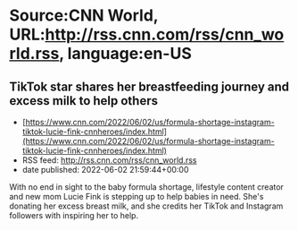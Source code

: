 # Source:CNN World, URL:http://rss.cnn.com/rss/cnn_world.rss, language:en-US

## TikTok star shares her breastfeeding journey and excess milk to help others
 - [https://www.cnn.com/2022/06/02/us/formula-shortage-instagram-tiktok-lucie-fink-cnnheroes/index.html](https://www.cnn.com/2022/06/02/us/formula-shortage-instagram-tiktok-lucie-fink-cnnheroes/index.html)
 - RSS feed: http://rss.cnn.com/rss/cnn_world.rss
 - date published: 2022-06-02 21:59:44+00:00

With no end in sight to the baby formula shortage, lifestyle content creator and new mom Lucie Fink is stepping up to help babies in need. She's donating her excess breast milk, and she credits her TikTok and Instagram followers with inspiring her to help.

